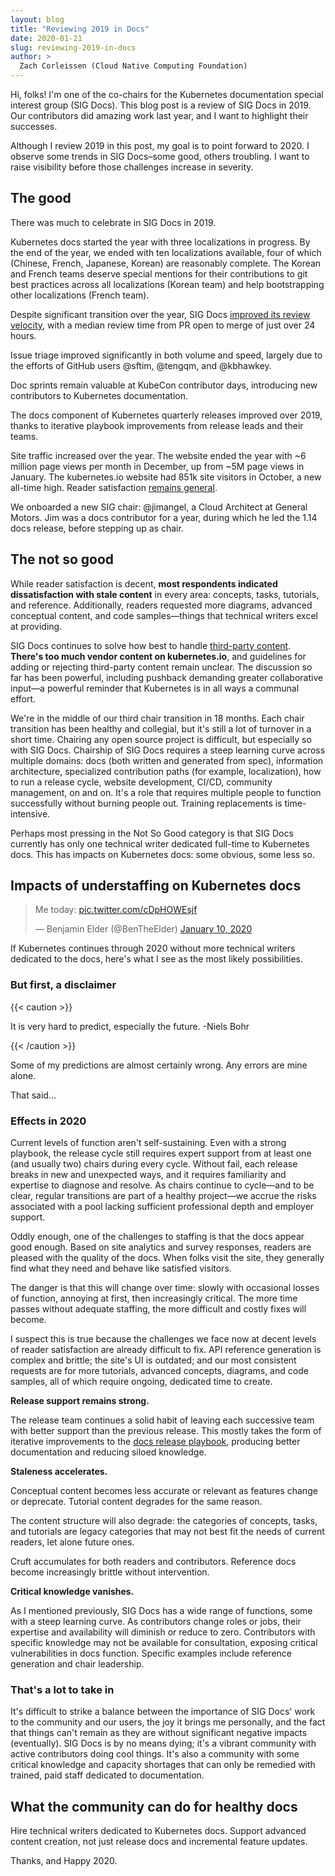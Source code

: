 ```yaml
---
layout: blog
title: "Reviewing 2019 in Docs"
date: 2020-01-21
slug: reviewing-2019-in-docs
author: >
  Zach Corleissen (Cloud Native Computing Foundation)
---
```


Hi, folks! I'm one of the co-chairs for the Kubernetes documentation special interest group (SIG Docs). This blog post is a review of SIG Docs in 2019. Our contributors did amazing work last year, and I want to highlight their successes. 

Although I review 2019 in this post, my goal is to point forward to 2020. I observe some trends in SIG Docs–some good, others troubling. I want to raise visibility before those challenges increase in severity.

## The good

There was much to celebrate in SIG Docs in 2019.

Kubernetes docs started the year with three localizations in progress. By the end of the year, we ended with ten localizations available, four of which (Chinese, French, Japanese, Korean) are reasonably complete. The Korean and French teams deserve special mentions for their contributions to git best practices across all localizations (Korean team) and help bootstrapping other localizations (French team).

Despite significant transition over the year, SIG Docs [improved its review velocity](https://k8s.devstats.cncf.io/d/44/pr-time-to-approve-and-merge?orgId=1&var-period=w&var-repogroup_name=SIG%20Docs&var-apichange=All&var-size_name=All&var-kind_name=All), with a median review time from PR open to merge of just over 24 hours. 

Issue triage improved significantly in both volume and speed, largely due to the efforts of GitHub users @sftim, @tengqm, and @kbhawkey. 

Doc sprints remain valuable at KubeCon contributor days, introducing new contributors to Kubernetes documentation.

The docs component of Kubernetes quarterly releases improved over 2019, thanks to iterative playbook improvements from release leads and their teams.

Site traffic increased over the year. The website ended the year with ~6 million page views per month in December, up from ~5M page views in January. The kubernetes.io website had 851k site visitors in October, a new all-time high. Reader satisfaction [remains general](https://kubernetes.io/blog/2019/10/29/kubernetes-documentation-end-user-survey/).

We onboarded a new SIG chair: @jimangel, a Cloud Architect at General Motors. Jim was a docs contributor for a year, during which he led the 1.14 docs release, before stepping up as chair.



## The not so good

While reader satisfaction is decent, **most respondents indicated dissatisfaction with stale content** in every area: concepts, tasks, tutorials, and reference. Additionally, readers requested more diagrams, advanced conceptual content, and code samples&mdash;things that technical writers excel at providing.

SIG Docs continues to solve how best to handle [third-party content](https://github.com/kubernetes/enhancements/pull/1327). **There's too much vendor content on kubernetes.io**, and guidelines for adding or rejecting third-party content remain unclear. The discussion so far has been powerful, including pushback demanding greater collaborative input&mdash;a powerful reminder that Kubernetes is in all ways a communal effort.


We're in the middle of our third chair transition in 18 months. Each chair transition has been healthy and collegial, but it's still a lot of turnover in a short time. Chairing any open source project is difficult, but especially so with SIG Docs. Chairship of SIG Docs requires a steep learning curve across multiple domains: docs (both written and generated from spec), information architecture, specialized contribution paths (for example, localization), how to run a release cycle, website development, CI/CD, community management, on and on. It's a role that requires multiple people to function successfully without burning people out. Training replacements is time-intensive.

Perhaps most pressing in the Not So Good category is that SIG Docs currently has only one technical writer dedicated full-time to Kubernetes docs. This has impacts on Kubernetes docs: some obvious, some less so.

## Impacts of understaffing on Kubernetes docs

<blockquote class="twitter-tweet"><p lang="en" dir="ltr">Me today: <a href="https://t.co/cDpHOWEsjf">pic.twitter.com/cDpHOWEsjf</a></p>&mdash; Benjamin Elder (@BenTheElder) <a href="https://twitter.com/BenTheElder/status/1215453579651104768?ref_src=twsrc%5Etfw">January 10, 2020</a></blockquote> <script async src="https://platform.twitter.com/widgets.js" charset="utf-8"></script>

If Kubernetes continues through 2020 without more technical writers dedicated to the docs, here's what I see as the most likely possibilities.

### But first, a disclaimer

{{< caution >}}

It is very hard to predict, especially the future.
-Niels Bohr

{{< /caution >}}


Some of my predictions are almost certainly wrong. Any errors are mine alone. 

That said...

### Effects in 2020

Current levels of function aren't self-sustaining. Even with a strong playbook, the release cycle still requires expert support from at least one (and usually two) chairs during every cycle. Without fail, each release breaks in new and unexpected ways, and it requires familiarity and expertise to diagnose and resolve. As chairs continue to cycle&mdash;and to be clear, regular transitions are part of a healthy project&mdash;we accrue the risks associated with a pool lacking sufficient professional depth and employer support.

Oddly enough, one of the challenges to staffing is that the docs appear good enough. Based on site analytics and survey responses, readers are pleased with the quality of the docs. When folks visit the site, they generally find what they need and behave like satisfied visitors.

The danger is that this will change over time: slowly with occasional losses of function, annoying at first, then increasingly critical. The more time passes without adequate staffing, the more difficult and costly fixes will become.

I suspect this is true because the challenges we face now at decent levels of reader satisfaction are already difficult to fix. API reference generation is complex and brittle; the site's UI is outdated; and our most consistent requests are for more tutorials, advanced concepts, diagrams, and code samples, all of which require ongoing, dedicated time to create.

**Release support remains strong.**

The release team continues a solid habit of leaving each successive team with better support than the previous release. This mostly takes the form of iterative improvements to the [docs release playbook](https://github.com/kubernetes/community/tree/master/sig-release#docs-lead), producing better documentation and reducing siloed knowledge.

**Staleness accelerates.**

Conceptual content becomes less accurate or relevant as features change or deprecate. Tutorial content degrades for the same reason.

The content structure will also degrade: the categories of concepts, tasks, and tutorials are legacy categories that may not best fit the needs of current readers, let alone future ones.

Cruft accumulates for both readers and contributors. Reference docs become increasingly brittle without intervention. 

**Critical knowledge vanishes.**

As I mentioned previously, SIG Docs has a wide range of functions, some with a steep learning curve. As contributors change roles or jobs, their expertise and availability will diminish or reduce to zero. Contributors with specific knowledge may not be available for consultation, exposing critical vulnerabilities in docs function. Specific examples include reference generation and chair leadership.

### That's a lot to take in

It's difficult to strike a balance between the importance of SIG Docs' work to the community and our users, the joy it brings me personally, and the fact that things can't remain as they are without significant negative impacts (eventually). SIG Docs is by no means dying; it's a vibrant community with active contributors doing cool things. It's also a community with some critical knowledge and capacity shortages that can only be remedied with trained, paid staff dedicated to documentation.

## What the community can do for healthy docs

Hire technical writers dedicated to Kubernetes docs. Support advanced content creation, not just release docs and incremental feature updates.

Thanks, and Happy 2020.
